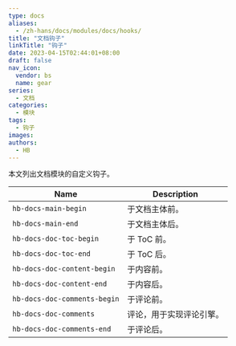 ```yaml
---
type: docs
aliases:
  - /zh-hans/docs/modules/docs/hooks/
title: "文档钩子"
linkTitle: "钩子"
date: 2023-04-15T02:44:01+08:00
draft: false
nav_icon:
  vendor: bs
  name: gear
series:
  - 文档
categories:
  - 模块
tags:
  - 钩子
images:
authors:
  - HB
---
```


本文列出文档模块的自定义钩子。

<!--more-->

| Name                         | Description              |
| ---------------------------- | ------------------------ |
| `hb-docs-main-begin`         | 于文档主体前。           |
| `hb-docs-main-end`           | 于文档主体后。           |
| `hb-docs-doc-toc-begin`      | 于 ToC 前。              |
| `hb-docs-doc-toc-end`        | 于 ToC 后。              |
| `hb-docs-doc-content-begin`  | 于内容前。               |
| `hb-docs-doc-content-end`    | 于内容后。               |
| `hb-docs-doc-comments-begin` | 于评论前。               |
| `hb-docs-doc-comments`       | 评论，用于实现评论引擎。 |
| `hb-docs-doc-comments-end`   | 于评论后。               |
